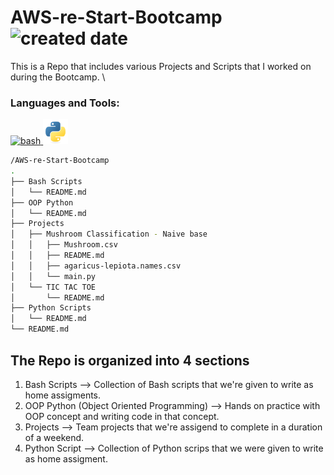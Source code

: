 # AWS-re-Start-Bootcamp ![created date](https://img.shields.io/badge/created--date-4th%20October-blue)
This is a Repo that includes various Projects and Scripts that I worked on during the Bootcamp. \
<h3 align="left">Languages and Tools:</h3>
<p align="left"> <a href="https://www.gnu.org/software/bash/" target="_blank" rel="noreferrer"> <img src="https://www.vectorlogo.zone/logos/gnu_bash/gnu_bash-icon.svg" alt="bash" width="40" height="40"/> </a> <a href="https://www.python.org" target="_blank" rel="noreferrer"> <img src="https://raw.githubusercontent.com/devicons/devicon/master/icons/python/python-original.svg" alt="python" width="40" height="40"/> </a> </p>


```bash
/AWS-re-Start-Bootcamp
.
├── Bash Scripts
│   └── README.md
├── OOP Python
│   └── README.md
├── Projects
│   ├── Mushroom Classification - Naive base
│   │   ├── Mushroom.csv
│   │   ├── README.md
│   │   ├── agaricus-lepiota.names.csv
│   │   └── main.py
│   └── TIC TAC TOE
│       └── README.md
├── Python Scripts
│   └── README.md
└── README.md
```

## The Repo is organized into 4 sections
1. Bash Scripts --> Collection of Bash scripts that we're given to write as home assigments. 
2. OOP Python (Object Oriented Programming) --> Hands on practice with OOP concept and writing code in that concept. 
3. Projects --> Team projects that we're assigend to complete in a duration of a weekend. 
4. Python Script --> Collection of Python scrips that we were given to write as home  assigment.

